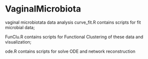 # VaginalMicrobiota
vaginal microbiotata data analysis
curve_fit.R contains scripts for fit microbial data;

FunClu.R contains scripts for Functional Clustering of these data and visualization;

ode.R contains scripts for solve ODE and network reconstruction

